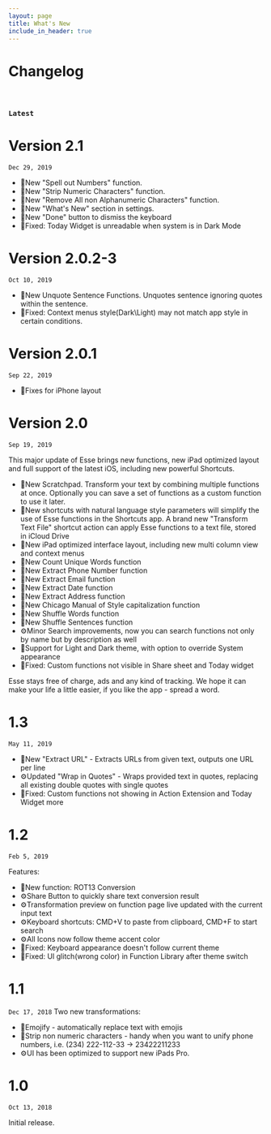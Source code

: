 ```yaml
---
layout: page
title: What's New
include_in_header: true
---
```


# Changelog
<br>

### `Latest`
# **Version 2.1** 
`Dec 29, 2019`
- 🎈New "Spell out Numbers" function.
- 🎈New "Strip Numeric Characters" function. 
- 🎈New "Remove All non Alphanumeric Characters" function.
- 🎈New "What's New" section in settings.
- 🎈New "Done" button to dismiss the keyboard 
- 🐛Fixed: Today Widget is unreadable when system is in Dark Mode

# **Version 2.0.2-3** 
`Oct 10, 2019`

- 🎈New Unquote Sentence Functions. Unquotes sentence ignoring quotes within the sentence.
- 🐛Fixed: Context menus style(Dark\Light) may not match app style in certain conditions.


# **Version 2.0.1**
`Sep 22, 2019`
- 🐛Fixes for iPhone layout

# **Version 2.0**
`Sep 19, 2019`

This major update of Esse brings new functions, new iPad optimized layout and full support of the latest iOS, including new powerful Shortcuts.

- 🎈New Scratchpad. Transform your text by combining multiple functions at once. Optionally you can save a set of functions as a custom function to use it later.
- 🎈New shortcuts with natural language style parameters will simplify the use of Esse functions in the Shortcuts app. A brand new "Transform Text File" shortcut action can apply Esse functions to a text file, stored in iCloud Drive
- 🎈New iPad optimized interface layout, including new multi column view and context menus
- 🎈New Count Unique Words function
- 🎈New Extract Phone Number function
- 🎈New Extract Email function
- 🎈New Extract Date function
- 🎈New Extract Address function
- 🎈New Chicago Manual of Style capitalization function
- 🎈New Shuffle Words function
- 🎈New Shuffle Sentences function 
- ️️⚙️Minor Search improvements, now you can search functions not only by name but by description as well
- 🎈Support for Light and Dark theme, with option to override System appearance
- 🐛Fixed: Custom functions not visible in Share sheet and Today widget

Esse stays free of charge, ads and any kind of tracking. We hope it can make your life a little easier, if you like the app - spread a word.

# **1.3**
`May 11, 2019`

- 🎈New "Extract URL" - Extracts URLs from given text, outputs one URL per line
- ⚙️Updated "Wrap in Quotes" - Wraps provided text in quotes, replacing all existing double quotes with single quotes
- 🐛Fixed: Custom functions not showing in Action Extension and Today Widget
more

# **1.2**
`Feb 5, 2019`

Features:
- 🎈New function: ROT13 Conversion
- ⚙️Share Button to quickly share text conversion result
- ⚙️Transformation preview on function page live updated with the current input text
- ⚙️Keyboard shortcuts: CMD+V to paste from clipboard, CMD+F to start search
- ⚙️All Icons now follow theme accent color
- 🐛Fixed: Keyboard appearance doesn't follow current theme
- 🐛Fixed: UI glitch(wrong color) in Function Library after theme switch


# **1.1**
`Dec 17, 2018`
Two new transformations:
- 🎈Emojify - automatically replace text with emojis
- 🎈Strip non numeric characters - handy when you want to unify phone numbers, i.e. (234) 222-112-33 -> 23422211233
- ️️⚙️UI has been optimized to support new iPads Pro.

# **1.0**
`Oct 13, 2018`

Initial release.
